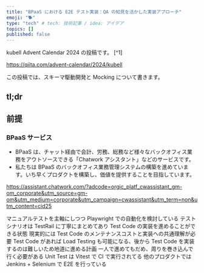 ```yaml
---
title: "BPaaS における E2E テスト実装：QA の知見を活かした実装アプローチ"
emoji: "🐕"
type: "tech" # tech: 技術記事 / idea: アイデア
topics: []
published: false
---
```

kubell Advent Calendar 2024 の投稿です。 [^1]

https://qiita.com/advent-calendar/2024/kubell

この投稿では、スキーマ駆動開発と Mocking について書きます。

## tl;dr

## 前提

### BPaaS サービス

- BPaaS は、チャット経由で会計、労務、総務など様々なバックオフィス業務をアウトソースできる「Chatwork アシスタント」などのサービスです。
- 私たちは BPaaS のバックオフィス業務管理システムの構築を進めています。いち早くプロダクトを構築し、価値を提供することを目指しています。

https://assistant.chatwork.com/?adcode=orgic_platf_cwassistant_gm-om_corporate&utm_source=gm-om&utm_medium=corporate&utm_campaign=cwassistant&utm_term=non&utm_content=cid25

マニュアルテストを主軸にしつつ Playwright での自動化を検討している
テストシナリオは TestRail に丁寧にまとめてあり Test Code の実装を進めることができる状態
現実的には Test Code のメンテナンスコストと実装への共通理解が必要
Test Code があれば Load Testing も可能になる、後から Test Code を実装するのは難しいため地道に進める計画
一人で進めてもだめ、周りを巻き込んで行く必要がある
Unit Test は Vitest で CI で実行されてる
他のプロダクトでは Jenkins + Selenium で E2E を行っている
